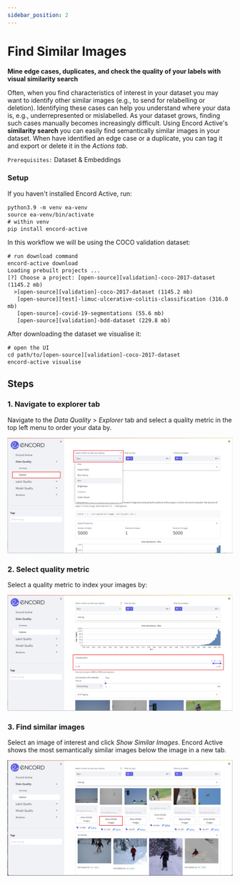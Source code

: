 ```yaml
---
sidebar_position: 2
---
```


# Find Similar Images

**Mine edge cases, duplicates, and check the quality of your labels with visual similarity search**

Often, when you find characteristics of interest in your dataset you may want to identify other similar images (e.g., to send for relabelling or deletion).
Identifying these cases can help you understand where your data is, e.g., underrepresented or mislabelled. 
As your dataset grows, finding such cases manually becomes increasingly difficult. Using Encord Active's **similarity search** you can easily find semantically similar images in your dataset. 
When have identified an edge case or a duplicate, you can tag it and export or delete it in the _Actions tab_.

 `Prerequisites:` Dataset & Embeddings 


### Setup
If you haven't installed Encord Active, run:

```shell
python3.9 -m venv ea-venv
source ea-venv/bin/activate
# within venv
pip install encord-active
```

In this workflow we will be using the COCO validation dataset:

```shell
# run download command
encord-active download
Loading prebuilt projects ...
[?] Choose a project: [open-source][validation]-coco-2017-dataset (1145.2 mb)
  >[open-source][validation]-coco-2017-dataset (1145.2 mb)
   [open-source][test]-limuc-ulcerative-colitis-classification (316.0 mb)
   [open-source]-covid-19-segmentations (55.6 mb)
   [open-source][validation]-bdd-dataset (229.8 mb)
```

After downloading the dataset we visualise it:
```shell
# open the UI
cd path/to/[open-source][validation]-coco-2017-dataset
encord-active visualise
```

## Steps

### 1. Navigate to explorer tab
Navigate to the _Data Quality_ > _Explorer_ tab and select a quality metric in the top left menu to order your data by.

![data-quality-similar-images.png](../../images/data-quality-similar-images.png)

### 2. Select quality metric
Select a quality metric to index your images by:

![data-quality-similar-images-quality.png](../../images/data-quality-similar-images-quality.png)

### 3. Find similar images
Select an image of interest and click _Show Similar Images_. Encord Active shows the most semantically similar images below the image in a new tab.

![data-quality-similar-images-search.png](../../images/data-quality-similar-images-search.png)

